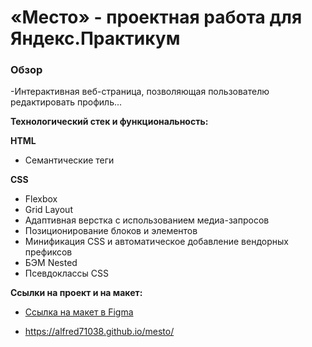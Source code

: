 # «Место» - проектная работа для Яндекс.Практикум

### Обзор

-Интерактивная веб-страница, позволяющая пользователю редактировать профиль...

**Технологический стек и функциональность:**

**HTML**
- Семантические теги

**CSS**

- Flexbox
- Grid Layout
- Адаптивная верстка с использованием медиа-запросов
- Позиционирование блоков и элементов
- Минификация CSS и автоматическое добавление вендорных префиксов
- БЭМ Nested
- Псевдоклассы CSS

**Ссылки на проект и на макет:**

* [Ссылка на макет в Figma](https://www.figma.com/file/2cn9N9jSkmxD84oJik7xL7/JavaScript.-Sprint-4?node-id=0%3A1)

* https://alfred71038.github.io/mesto/

